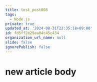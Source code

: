 ```yaml
---
title: test_post008
tags:
  - Node.js
private: true
updated_at: '2024-08-31T22:35:18+09:00'
id: fd5ff2e29aa04c45c434
organization_url_name: null
slide: false
ignorePublish: false
---
```

# new article body
